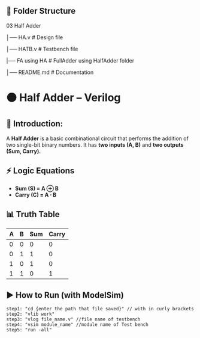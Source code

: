 ## 📂 Folder Structure

03 Half Adder

│── HA.v        # Design file

│── HATB.v      # Testbench file

|── FA using HA # FullAdder using HalfAdder folder

│── README.md   # Documentation


# 🟠 Half Adder – Verilog 
## 📌 Introduction:

A **Half Adder** is a basic combinational circuit that performs the addition of two single-bit binary numbers.
It has **two inputs (A, B)** and **two outputs (Sum, Carry).**

## ⚡ Logic Equations
* **Sum (S) = A ⊕ B**
* **Carry (C) = A ⋅ B**

## 📊 Truth Table
| A | B | Sum | Carry |  
|---|---|-----|--------|  
| 0 | 0 | 0 | 0 |  
| 0 | 1 | 1 | 0 |  
| 1 | 0 | 1 | 0 |  
| 1 | 1 | 0 | 1 |  

## ▶ How to Run (with ModelSim)
```
step1: "cd {enter the path that file saved}" // with in curly brackets
step2: "vlib work"
step3: "vlog file_name.v" //file name of testbench
step4: "vsim module_name" //module name of Test bench
step5: "run -all"
